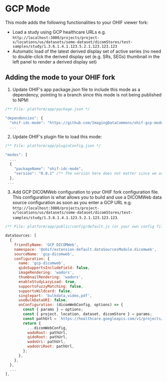 # GCP Mode

This mode adds the following functionalities to your OHIF viewer fork:
- Load a study using GCP healthcare URLs e.g. `http://localhost:3000/projects/project-x/locations/us/datasets/some-dataset/dicomStores/test-samples/study/1.3.6.1.4.1.123.5.2.1.123.123.123`
- Automatic load of the latest derived display set of active series (no need to double-click the derived display set (e.g. SRs, SEGs) thumbnail in the left panel to render a derived display set)

## Adding the mode to your OHIF fork
1. Update OHIF's app package.json file to include this mode as a dependency, pointing to a branch since this mode is not being published to NPM:
```js
/** File: platform/app/package.json */

"dependencies": {
  "ohif-idc-mode": "https://github.com/ImagingDataCommons/ohif-gcp-mode#main",
  ...
```

2. Update OHIF's plugin file to load this mode:
```js
/** File: platform/app/pluginConfig.json */

"modes": [
  ...
  {
    "packageName": "ohif-idc-mode",
    "version": "0.0.1" /** The version here does not matter since we are using a branch name to define this mode dependency instead of npm publishing */
  },
 ...
```

3. Add GCP DICOMWeb configuration to your OHIF fork configuration file. 
This configuration is what allows you to build and use a DICOMWeb data source configuration as soon as you enter a GCP URL e.g. `http://localhost:3000/projects/project-x/locations/us/datasets/some-dataset/dicomStores/test-samples/study/1.3.6.1.4.1.123.5.2.1.123.123.123`.
```js
/** File: platform/app/public/config/default.js (or your own config file) */

dataSources: [
  {
    friendlyName: 'GCP DICOMWeb',
    namespace: '@ohif/extension-default.dataSourcesModule.dicomweb',
    sourceName: 'gcp-dicomweb',
    configuration: {
      name: 'gcp-dicomweb',
      qidoSupportsIncludeField: false,
      imageRendering: 'wadors',
      thumbnailRendering: 'wadors',
      enableStudyLazyLoad: true,
      supportsFuzzyMatching: false,
      supportsWildcard: false,
      singlepart: 'bulkdata,video,pdf',
      useBulkDataURI: false,
      onConfiguration: (dicomWebConfig, options) => {
        const { params } = options;
        const { project, location, dataset, dicomStore } = params;
        const pathUrl = `https://healthcare.googleapis.com/v1/projects/${project}/locations/${location}/datasets/${dataset}/dicomStores/${dicomStore}/dicomWeb`;
        return {
          ...dicomWebConfig,
          wadoRoot: pathUrl,
          qidoRoot: pathUrl,
          wadoUri: pathUrl,
          wadoUriRoot: pathUrl,
        };
      },
    },
  },
  ...
],
```
